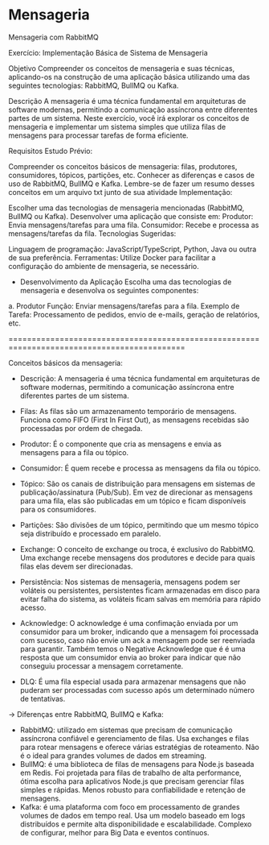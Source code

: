 # Mensageria
Mensageria com RabbitMQ

Exercício: Implementação Básica de Sistema de Mensageria

Objetivo
  Compreender os conceitos de mensageria e suas técnicas, aplicando-os na construção de uma aplicação básica utilizando uma das seguintes tecnologias: RabbitMQ, BullMQ ou Kafka.

Descrição
  A mensageria é uma técnica fundamental em arquiteturas de software modernas, permitindo a comunicação assíncrona entre diferentes partes de um sistema. Neste exercício, você irá explorar os conceitos de mensageria e implementar um sistema simples que utiliza filas de mensagens para processar tarefas de forma eficiente.

Requisitos 
Estudo Prévio:

Compreender os conceitos básicos de mensageria: filas, produtores, consumidores, tópicos, partições, etc.
Conhecer as diferenças e casos de uso de RabbitMQ, BullMQ e Kafka.
Lembre-se de fazer um resumo desses conceitos em um arquivo txt junto de sua atividade
Implementação:

Escolher uma das tecnologias de mensageria mencionadas (RabbitMQ, BullMQ ou Kafka).
Desenvolver uma aplicação que consiste em:
Produtor: Envia mensagens/tarefas para uma fila.
Consumidor: Recebe e processa as mensagens/tarefas da fila.
Tecnologias Sugeridas:

Linguagem de programação: JavaScript/TypeScript, Python, Java ou outra de sua preferência.
Ferramentas: Utilize Docker para facilitar a configuração do ambiente de mensageria, se necessário.


- Desenvolvimento da Aplicação
Escolha uma das tecnologias de mensageria e desenvolva os seguintes componentes:

a. Produtor
Função: Enviar mensagens/tarefas para a fila.
Exemplo de Tarefa: Processamento de pedidos, envio de e-mails, geração de relatórios, etc.

============================================================================================

Conceitos básicos da mensageria: 

 - Descrição: A mensageria é uma técnica fundamental em arquiteturas de software modernas, permitindo a comunicação assíncrona entre diferentes partes de um sistema. 

 - Filas: As filas são um armazenamento temporário de mensagens. Funciona como FIFO (First In First Out), as mensagens recebidas são processadas por ordem de chegada.

 - Produtor: É o componente que cria as mensagens e envia as mensagens para a fila ou tópico. 

 - Consumidor: É quem recebe e processa as mensagens da fila ou tópico.

 - Tópico: São os canais de distribuição para mensagens em sistemas de publicação/assinatura (Pub/Sub). Em vez de direcionar as mensagens para uma fila, elas são publicadas em um tópico e ficam disponíveis para os consumidores. 

 - Partições: São divisões de um tópico, permitindo que um mesmo tópico seja distribuído e processado em paralelo.

 - Exchange: O conceito de exchange ou troca, é exclusivo do RabbitMQ. Uma exchange recebe mensagens dos produtores e decide para quais filas elas devem ser direcionadas.

 - Persistência: Nos sistemas de mensageria, mensagens podem ser voláteis ou persistentes, persistentes ficam armazenadas em disco para evitar falha do sistema, as voláteis ficam salvas em memória para rápido acesso.

 - Acknowledge: O acknowledge é uma confimação enviada por um consumidor para um broker, indicando que a mensagem foi processada com sucesso, caso não envie um ack a mensagem pode ser reenviada para garantir.
 Também temos o Negative Acknowledge que é é uma resposta que um consumidor envia ao broker para indicar que não conseguiu processar a mensagem corretamente.

 - DLQ: É uma fila especial usada para armazenar mensagens que não puderam ser processadas com sucesso após um determinado número de tentativas.


 -> Diferenças entre RabbitMQ, BullMQ e Kafka: 
 - RabbitMQ: utilizado em sistemas que precisam de comunicação assíncrona confiável e gerenciamento de filas. Usa exchanges e filas para rotear mensagens e oferece várias estratégias de roteamento. Não é o ideal para grandes volumes de dados em streaming.
 - BullMQ: é uma biblioteca de filas de mensagens para Node.js baseada em Redis. Foi projetada para filas de trabalho de alta performance, ótima escolha para aplicativos Node.js que precisam gerenciar filas simples e rápidas. Menos robusto para confiabilidade e retenção de mensagens.
 - Kafka: é uma plataforma com foco em processamento de grandes volumes de dados em tempo real. Usa um modelo baseado em logs distribuídos e permite alta disponibilidade e escalabilidade. Complexo de configurar, melhor para Big Data e eventos contínuos.
 
